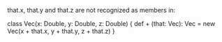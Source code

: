 that.x, that.y and that.z are not recognized as members in:

class Vec(x: Double, y: Double, z: Double) {
	def + (that: Vec): Vec = new Vec(x + that.x, y + that.y, z + that.z)
}


